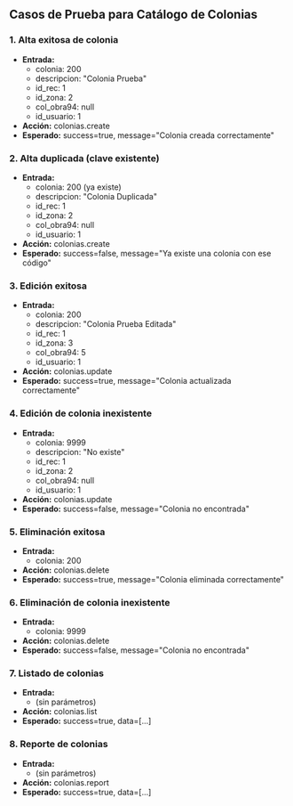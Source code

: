 ## Casos de Prueba para Catálogo de Colonias

### 1. Alta exitosa de colonia
- **Entrada:**
  - colonia: 200
  - descripcion: "Colonia Prueba"
  - id_rec: 1
  - id_zona: 2
  - col_obra94: null
  - id_usuario: 1
- **Acción:** colonias.create
- **Esperado:** success=true, message="Colonia creada correctamente"

### 2. Alta duplicada (clave existente)
- **Entrada:**
  - colonia: 200 (ya existe)
  - descripcion: "Colonia Duplicada"
  - id_rec: 1
  - id_zona: 2
  - col_obra94: null
  - id_usuario: 1
- **Acción:** colonias.create
- **Esperado:** success=false, message="Ya existe una colonia con ese código"

### 3. Edición exitosa
- **Entrada:**
  - colonia: 200
  - descripcion: "Colonia Prueba Editada"
  - id_rec: 1
  - id_zona: 3
  - col_obra94: 5
  - id_usuario: 1
- **Acción:** colonias.update
- **Esperado:** success=true, message="Colonia actualizada correctamente"

### 4. Edición de colonia inexistente
- **Entrada:**
  - colonia: 9999
  - descripcion: "No existe"
  - id_rec: 1
  - id_zona: 2
  - col_obra94: null
  - id_usuario: 1
- **Acción:** colonias.update
- **Esperado:** success=false, message="Colonia no encontrada"

### 5. Eliminación exitosa
- **Entrada:**
  - colonia: 200
- **Acción:** colonias.delete
- **Esperado:** success=true, message="Colonia eliminada correctamente"

### 6. Eliminación de colonia inexistente
- **Entrada:**
  - colonia: 9999
- **Acción:** colonias.delete
- **Esperado:** success=false, message="Colonia no encontrada"

### 7. Listado de colonias
- **Entrada:**
  - (sin parámetros)
- **Acción:** colonias.list
- **Esperado:** success=true, data=[...]

### 8. Reporte de colonias
- **Entrada:**
  - (sin parámetros)
- **Acción:** colonias.report
- **Esperado:** success=true, data=[...]
